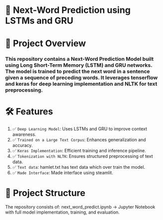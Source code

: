 # 📖 Next-Word Prediction using LSTMs and GRU

# 🚀 Project Overview
### This repository contains a Next-Word Prediction Model built using Long Short-Term Memory (LSTM) and GRU networks. The model is trained to predict the next word in a sentence given a sequence of preceding words. It leverages tenserflow and keras for deep learning implementation and NLTK for text preprocessing.


# 🛠 Features
1. ✅ `Deep Learning Model`: Uses  LSTMs and GRU to improve context awareness.
2. ✅ `Trained on a Large Text Corpus`: Enhances generalization and accuracy.
3. ✅ `Keras Implementation`: Efficient training and inference pipeline.
4. ✅ `Tokenization with NLTK`: Ensures structured preprocessing of text data.
5. ✅ `Text data`: hamlet.txt has text data which over train the model.
6. ✅ `Made Interface`: Made interface using steamlit.

# 📂 Project Structure
The repository consists of:
next_word_predict.ipynb → Jupyter Notebook with full model implementation, training, and evaluation.

